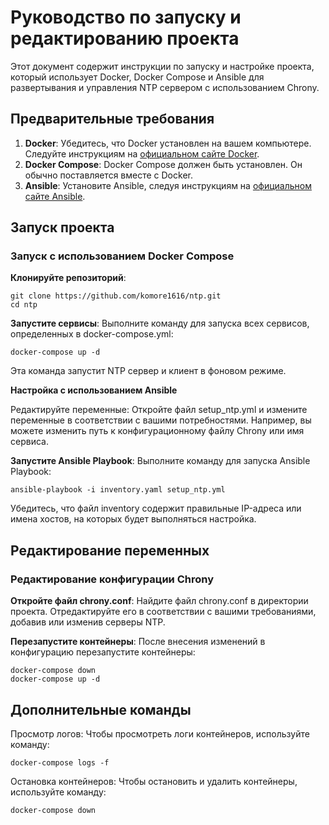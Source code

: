 # Руководство по запуску и редактированию проекта

Этот документ содержит инструкции по запуску и настройке проекта,
который использует Docker, Docker Compose и Ansible для развертывания и управления
 NTP сервером с использованием Chrony.

## Предварительные требования

1. **Docker**: Убедитесь, что Docker установлен на вашем компьютере. Следуйте инструкциям на [официальном сайте Docker](https://docs.docker.com/get-docker/).
2. **Docker Compose**: Docker Compose должен быть установлен. Он обычно поставляется вместе с Docker.
3. **Ansible**: Установите Ansible, следуя инструкциям на [официальном сайте Ansible](https://docs.ansible.com/ansible/latest/installation_guide/intro_installation.html).

## Запуск проекта

### Запуск с использованием Docker Compose

**Клонируйте репозиторий**:
```
git clone https://github.com/komore1616/ntp.git
cd ntp
```
**Запустите сервисы**:
Выполните команду для запуска всех сервисов, определенных в docker-compose.yml:
```
docker-compose up -d
```
Эта команда запустит NTP сервер и клиент в фоновом режиме.

**Настройка с использованием Ansible**

Редактируйте переменные:
Откройте файл setup_ntp.yml и измените переменные в соответствии с вашими потребностями. Например, вы можете изменить путь к конфигурационному файлу Chrony или имя сервиса.

**Запустите Ansible Playbook**:
Выполните команду для запуска Ansible Playbook:
```
ansible-playbook -i inventory.yaml setup_ntp.yml
```
Убедитесь, что файл inventory содержит правильные IP-адреса или имена хостов, на которых будет выполняться настройка.

## Редактирование переменных
### Редактирование конфигурации Chrony

**Откройте файл chrony.conf**:
Найдите файл chrony.conf в директории проекта.
Отредактируйте его в соответствии с вашими требованиями, добавив или изменив серверы NTP.

**Перезапустите контейнеры**:
После внесения изменений в конфигурацию перезапустите контейнеры:
```
docker-compose down
docker-compose up -d
```
## Дополнительные команды
Просмотр логов: Чтобы просмотреть логи контейнеров, используйте команду:
```
docker-compose logs -f
```
Остановка контейнеров: Чтобы остановить и удалить контейнеры, используйте команду:
```
docker-compose down
```

